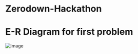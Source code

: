 # Zerodown-Hackathon
# E-R Diagram for first problem
![image](https://user-images.githubusercontent.com/75531922/218244229-737a9c18-0886-4b98-9bdc-2acb8e0549bf.png)

